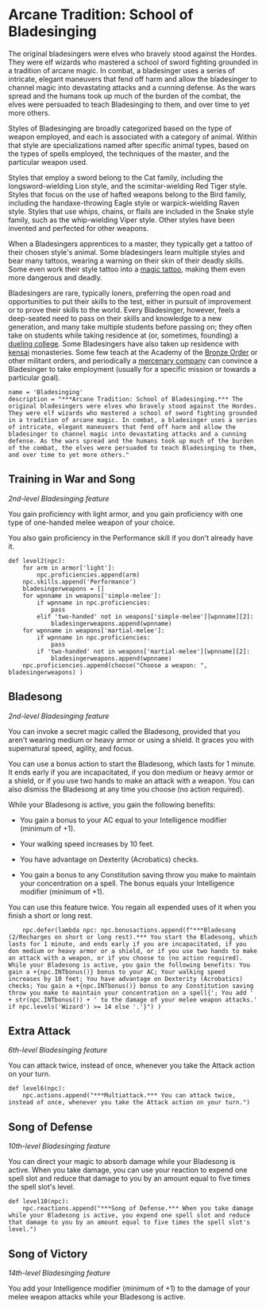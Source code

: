 # Arcane Tradition: School of Bladesinging
The original bladesingers were elves who bravely stood against the Hordes. They were elf wizards who mastered a school of sword fighting grounded in a tradition of arcane magic. In combat, a bladesinger uses a series of intricate, elegant maneuvers that fend off harm and allow the bladesinger to channel magic into devastating attacks and a cunning defense. As the wars spread and the humans took up much of the burden of the combat, the elves were persuaded to teach Bladesinging to them, and over time to yet more others.

Styles of Bladesinging are broadly categorized based on the type of weapon employed, and each is associated with a category of animal. Within that style are specializations named after specific animal types, based on the types of spells employed, the techniques of the master, and the particular weapon used.

Styles that employ a sword belong to the Cat family, including the longsword-wielding Lion style, and the scimitar-wielding Red Tiger style. Styles that focus on the use of hafted weapons belong to the Bird family, including the handaxe-throwing Eagle style or warpick-wielding Raven style. Styles that use whips, chains, or flails are included in the Snake style family, such as the whip-wielding Viper style. Other styles have been invented and perfected for other weapons.

When a Bladesingers apprentices to a master, they typically get a tattoo of their chosen style's animal. Some bladesingers learn multiple styles and bear many tattoos, wearing a warning on their skin of their deadly skills. Some even work their style tattoo into a [magic tattoo](../../Magic/Tattoos/index.md), making them even more dangerous and deadly.

Bladesingers are rare, typically loners, preferring the open road and opportunities to put their skills to the test, either in pursuit of improvement or to prove their skills to the world. Every Bladesinger, however, feels a deep-seated need to pass on their skills and knowledge to a new generation, and many take multiple students before passing on; they often take on students while taking residence at (or, sometimes, founding) a [dueling college](../../Organizations/DuelingColleges.md). Some Bladesingers have also taken up residence with [kensai](../../Classes/Monk/Kensai.md) monasteries. Some few teach at the Academy of the [Bronze Order](../../Organizations/MilitantOrders/DraconicOrder/Bronze.md) or other militant orders, and periodically a [mercenary company](../../Organizations/MercCompanies/index.md) can convince a Bladesinger to take employment (usually for a specific mission or towards a particular goal).

```
name = 'Bladesinging'
description = "***Arcane Tradition: School of Bladesinging.*** The original bladesingers were elves who bravely stood against the Hordes. They were elf wizards who mastered a school of sword fighting grounded in a tradition of arcane magic. In combat, a bladesinger uses a series of intricate, elegant maneuvers that fend off harm and allow the bladesinger to channel magic into devastating attacks and a cunning defense. As the wars spread and the humans took up much of the burden of the combat, the elves were persuaded to teach Bladesinging to them, and over time to yet more others."
```

## Training in War and Song
*2nd-level Bladesinging feature*

You gain proficiency with light armor, and you gain proficiency with one type of one-handed melee weapon of your choice.

You also gain proficiency in the Performance skill if you don't already have it.

```
def level2(npc):
    for arm in armor['light']:
        npc.proficiencies.append(arm)
    npc.skills.append('Performance')
    bladesingerweapons = []
    for wpnname in weapons['simple-melee']:
        if wpnname in npc.proficiencies:
            pass
        elif 'two-handed' not in weapons['simple-melee'][wpnname][2]:
            bladesingerweapons.append(wpnname)
    for wpnname in weapons['martial-melee']:
        if wpnname in npc.proficiencies:
            pass
        if 'two-handed' not in weapons['martial-melee'][wpnname][2]:
            bladesingerweapons.append(wpnname)
    npc.proficiencies.append(choose("Choose a weapon: ", bladesingerweapons) )
```

## Bladesong
*2nd-level Bladesinging feature*

You can invoke a secret magic called the Bladesong, provided that you aren't wearing medium or heavy armor or using a shield. It graces you with supernatural speed, agility, and focus.

You can use a bonus action to start the Bladesong, which lasts for 1 minute. It ends early if you are incapacitated, if you don medium or heavy armor or a shield, or if you use two hands to make an attack with a weapon. You can also dismiss the Bladesong at any time you choose (no action required).

While your Bladesong is active, you gain the following benefits:

* You gain a bonus to your AC equal to your Intelligence modifier (minimum of +1).

* Your walking speed increases by 10 feet.

* You have advantage on Dexterity (Acrobatics) checks.

* You gain a bonus to any Constitution saving throw you make to maintain your concentration on a spell. The bonus equals your Intelligence modifier (minimum of +1).

You can use this feature twice. You regain all expended uses of it when you finish a short or long rest.

```
    npc.defer(lambda npc: npc.bonusactions.append(f"***Bladesong (2/Recharges on short or long rest).*** You start the Bladesong, which lasts for 1 minute, and ends early if you are incapacitated, if you don medium or heavy armor or a shield, or if you use two hands to make an attack with a weapon, or if you choose to (no action required). While your Bladesong is active, you gain the following benefits: You gain a +{npc.INTbonus()} bonus to your AC; Your walking speed increases by 10 feet; You have advantage on Dexterity (Acrobatics) checks; You gain a +{npc.INTbonus()} bonus to any Constitution saving throw you make to maintain your concentration on a spell{'; You add ' + str(npc.INTbonus()) + ' to the damage of your melee weapon attacks.' if npc.levels('Wizard') >= 14 else '.'}") )
```

## Extra Attack
*6th-level Bladesinging feature*

You can attack twice, instead of once, whenever you take the Attack action on your turn.

```
def level6(npc):
    npc.actions.append("***Multiattack.*** You can attack twice, instead of once, whenever you take the Attack action on your turn.")
```

## Song of Defense
*10th-level Bladesinging feature*

You can direct your magic to absorb damage while your Bladesong is active. When you take damage, you can use your reaction to expend one spell slot and reduce that damage to you by an amount equal to five times the spell slot's level.

```
def level10(npc):
    npc.reactions.append("***Song of Defense.*** When you take damage while your Bladesong is active, you expend one spell slot and reduce that damage to you by an amount equal to five times the spell slot's level.")
```

## Song of Victory
*14th-level Bladesinging feature*

You add your Intelligence modifier (minimum of +1) to the damage of your melee weapon attacks while your Bladesong is active.
